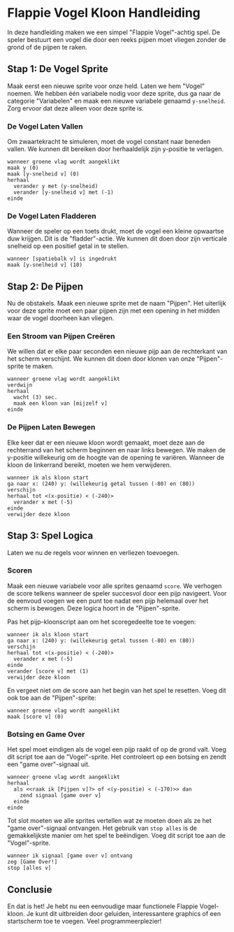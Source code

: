 # Flappie Vogel Kloon Handleiding

In deze handleiding maken we een simpel "Flappie Vogel"-achtig spel. De speler bestuurt een vogel die door een reeks pijpen moet vliegen zonder de grond of de pijpen te raken.

## Stap 1: De Vogel Sprite

Maak eerst een nieuwe sprite voor onze held. Laten we hem "Vogel" noemen. We hebben één variabele nodig voor deze sprite, dus ga naar de categorie "Variabelen" en maak een nieuwe variabele genaamd `y-snelheid`. Zorg ervoor dat deze alleen voor deze sprite is.

### De Vogel Laten Vallen

Om zwaartekracht te simuleren, moet de vogel constant naar beneden vallen. We kunnen dit bereiken door herhaaldelijk zijn y-positie te verlagen.

```scratchblocks:nl
wanneer groene vlag wordt aangeklikt
maak y (0)
maak [y-snelheid v] (0)
herhaal
  verander y met (y-snelheid)
  verander [y-snelheid v] met (-1)
einde
```

### De Vogel Laten Fladderen

Wanneer de speler op een toets drukt, moet de vogel een kleine opwaartse duw krijgen. Dit is de "fladder"-actie. We kunnen dit doen door zijn verticale snelheid op een positief getal in te stellen.

```scratchblocks:nl
wanneer [spatiebalk v] is ingedrukt
maak [y-snelheid v] (10)
```

## Stap 2: De Pijpen

Nu de obstakels. Maak een nieuwe sprite met de naam "Pijpen". Het uiterlijk voor deze sprite moet een paar pijpen zijn met een opening in het midden waar de vogel doorheen kan vliegen.

### Een Stroom van Pijpen Creëren

We willen dat er elke paar seconden een nieuwe pijp aan de rechterkant van het scherm verschijnt. We kunnen dit doen door klonen van onze "Pijpen"-sprite te maken.

```scratchblocks:nl
wanneer groene vlag wordt aangeklikt
verdwijn
herhaal
  wacht (3) sec.
  maak een kloon van [mijzelf v]
einde
```

### De Pijpen Laten Bewegen

Elke keer dat er een nieuwe kloon wordt gemaakt, moet deze aan de rechterrand van het scherm beginnen en naar links bewegen. We maken de y-positie willekeurig om de hoogte van de opening te variëren. Wanneer de kloon de linkerrand bereikt, moeten we hem verwijderen.

```scratchblocks:nl
wanneer ik als kloon start
ga naar x: (240) y: (willekeurig getal tussen (-80) en (80))
verschijn
herhaal tot <(x-positie) < (-240)>
  verander x met (-5)
einde
verwijder deze kloon
```

## Stap 3: Spel Logica

Laten we nu de regels voor winnen en verliezen toevoegen.

### Scoren

Maak een nieuwe variabele voor alle sprites genaamd `score`. We verhogen de score telkens wanneer de speler succesvol door een pijp navigeert. Voor de eenvoud voegen we een punt toe nadat een pijp helemaal over het scherm is bewogen. Deze logica hoort in de "Pijpen"-sprite.

Pas het pijp-kloonscript aan om het scoregedeelte toe te voegen:
```scratchblocks:nl
wanneer ik als kloon start
ga naar x: (240) y: (willekeurig getal tussen (-80) en (80))
verschijn
herhaal tot <(x-positie) < (-240)>
  verander x met (-5)
einde
verander [score v] met (1)
verwijder deze kloon
```

En vergeet niet om de score aan het begin van het spel te resetten. Voeg dit ook toe aan de "Pijpen"-sprite:
```scratchblocks:nl
wanneer groene vlag wordt aangeklikt
maak [score v] (0)
```

### Botsing en Game Over

Het spel moet eindigen als de vogel een pijp raakt of op de grond valt. Voeg dit script toe aan de "Vogel"-sprite. Het controleert op een botsing en zendt een "game over"-signaal uit.

```scratchblocks:nl
wanneer groene vlag wordt aangeklikt
herhaal
  als <<raak ik [Pijpen v]?> of <(y-positie) < (-170)>> dan
    zend signaal [game over v]
  einde
einde
```

Tot slot moeten we alle sprites vertellen wat ze moeten doen als ze het "game over"-signaal ontvangen. Het gebruik van `stop alles` is de gemakkelijkste manier om het spel te beëindigen. Voeg dit script toe aan de "Vogel"-sprite.

```scratchblocks:nl
wanneer ik signaal [game over v] ontvang
zeg [Game Over!]
stop [alles v]
```

## Conclusie

En dat is het! Je hebt nu een eenvoudige maar functionele Flappie Vogel-kloon. Je kunt dit uitbreiden door geluiden, interessantere graphics of een startscherm toe te voegen. Veel programmeerplezier!
